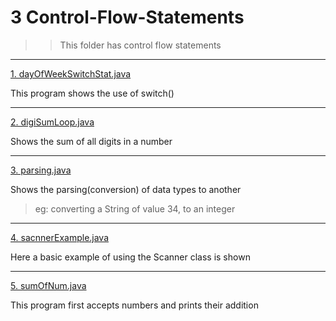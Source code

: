 # 3 Control-Flow-Statements

>>This folder has control flow statements

-----

[1. dayOfWeekSwitchStat.java](1.dayOfWeekSwitchStat.java)

This program shows the use of switch()

---

[2. digiSumLoop.java](2.digiSumLoop.java)

Shows the sum of all digits in a number

---

[3. parsing.java](3.parsing.java)

Shows the parsing(conversion) of data types to another
>eg: converting a String of value 34, to an integer

---

[4. sacnnerExample.java](4.sacnnerExample.java)

Here a basic example of using the Scanner class is shown

---

[5. sumOfNum.java](5.sumOfNum.java)

This program first accepts numbers and prints their addition
